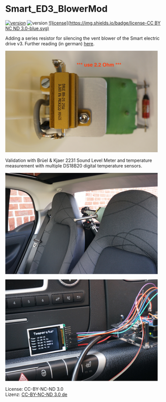 # Smart_ED3_BlowerMod
[![version](https://img.shields.io/badge/version-v1.0-blue.svg)](https://github.com/MyLab-odyssey/Smart_ED3_BlowerMod/archive/master.zip)
![version](https://img.shields.io/badge/issues-none-brightgreen.svg)
[![license](https://img.shields.io/badge/license-CC BY NC ND 3.0-blue.svg)](https://raw.githubusercontent.com/MyLab-odyssey/Smart_ED3_BlowerMod/master/LICENSE.txt)

Adding a series resistor for silencing the vent blower of the Smart electric drive v3.
Further reading (in german) [here](http://www.goingelectric.de/forum/smart-fortwo-electric-drive-allgemeines/das-monster-lueftung-zaehmen-t9312-50.html).

<p align="left">
<img  src="https://github.com/MyLab-odyssey/Smart_ED3_BlowerMod/raw/master/Setup/Series_Resistor_Mod_1.JPG" width="480"/>
<p/>

Validation with Brüel & Kjaer 2231 Sound Level Meter and temperature measurement with multiple DS18B20 digital temperature sensors.

<p align="left">
<img  src="https://github.com/MyLab-odyssey/Smart_ED3_BlowerMod/raw/master/Setup/Audio_Level_Meas_1.JPG" width="480"/>
<p/>
<p align="left">
<img  src="https://github.com/MyLab-odyssey/Smart_ED3_BlowerMod/raw/master/Setup/Temp_Meas_2.JPG" width="480"/>
<p/>

License: CC-BY-NC-ND 3.0  
Lizenz: [CC-BY-NC-ND 3.0 de](https://creativecommons.org/licenses/by-nc-nd/3.0/de/)
